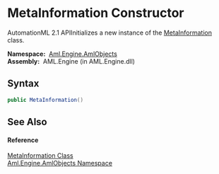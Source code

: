 MetaInformation Constructor
===========================
AutomationML 2.1 APIInitializes a new instance of the [MetaInformation][1] class.

  **Namespace:**  [Aml.Engine.AmlObjects][2]  
  **Assembly:**  AML.Engine (in AML.Engine.dll)

Syntax
------

```csharp
public MetaInformation()
```


See Also
--------

#### Reference
[MetaInformation Class][1]  
[Aml.Engine.AmlObjects Namespace][2]  

[1]: README.md
[2]: ../README.md
[3]: https://www.automationml.org
[4]: ../../icons/logoShade.png